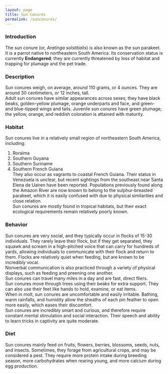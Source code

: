 ```yaml
---
layout: page
title: Sun Conures
permalink: /sunconures/
---
```

### Introduction
The sun conure (or, *Aratinga solstitialis*) is also known as the sun parakeet. It is a parrot native to northeastern South America.
Its conservation status is currently **Endangered**; they are currently threatened by loss of habitat and trapping for plumage and the pet trade.

### Description
Sun conures weigh, on average, around 110 grams, or 4 ounces. They are around 30 centimeters, or 12 inches, tall. <br>
Adult sun conures have similar appearances across sexes; they have black beaks, golden-yellow plumage, orange underparts and face, and green- and blue-tipped wings and tails. Juvenile sun conures have green plumage; the yellow, orange, and reddish coloration is attained with maturity. <br>

### Habitat
Sun conures live in a relatively small region of northeastern South America, including:
1. Roraima
2. Southern Guyana
3. Southern Suriname
4. Southern French Guiana <br>
They also occur as vagrants to coastal French Guiana. Their status in Venezuela is unclear, but recent sightings from the southeast near Santa Elena de Uairen have been reported. Populations previously found along the Amazon River are now known to belong to the sulphur-breasted parakeet, which it is easily confused with due to physical similarities and close relation. <br>
Sun conures are mostly found in tropical habitats, but their exact ecological requirements remain relatively poorly known. <br>

### Behavior
Sun conures are very social, and they typically occur in flocks of 15-30 individuals. They rarely leave their flock, but if they get separated, they squawk and scream in a high-pitched voice that can carry for hundreds of yards, allowing individuals to communicate with their flock and return to them. Flocks are relatively quiet when feeding, but are known to be incredibly vocal. <br>
Nonverbal communication is also practiced through a variety of physical displays, such as feeding and preening one another. <br>
Sun conures can travel many miles in a day and are fast, direct fliers. <br>
Sun conures move through trees using their beaks for extra support. They can also use their feet like hands to hold, examine, or eat items. <br>
When in molt, sun conures are uncomfortable and easily irritable. Bathing, warm rainfalls, and humidity allow the sheaths of each pin feather to open more easily, which eases their discomfort. <br>
Sun conures are incredibly smart and curious, and therefore require constant mental stimulation and social interaction. Their speech and ability to learn tricks in captivity are quite moderate. <br>

### Diet
Sun conures mainly feed on fruits, flowers, berries, blossoms, seeds, nuts, and insects. Sometimes, they forage from agricultural crops, and may be considered a pest. They require more protein intake during breeding season, more carbohydrates when rearing young, and more calcium during egg production.